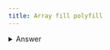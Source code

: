 ```yaml
---
title: Array fill polyfill
---
```


<details>
    <summary>Answer</summary>
	
```js
Array.prototype.fillImpl = function (value, start, end) {
	start = start || 0
	end = end || this.length
	for (let i = start; i < end; i++) {
		this[i] = value
	}
}
```
</details>
